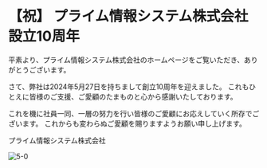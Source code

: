 # 【祝】 プライム情報システム株式会社 設立10周年

平素より、プライム情報システム株式会社のホームページをご覧いただき、ありがとうございます。

さて、弊社は2024年5月27日を持ちまして創立10周年を迎えました。
これもひとえに皆様のご支援、ご愛顧のたまものと心から感謝いたしております。

これを機に社員一同、一層の努力を行い皆様のご愛顧にお応えしていく所存でございます。
これからも変わらぬご愛顧を賜りますようお願い申し上げます。
  
プライム情報システム株式会社

![5-0](https://github.com/user-attachments/assets/70216a07-dcc5-4497-b068-5e160386a19a)
